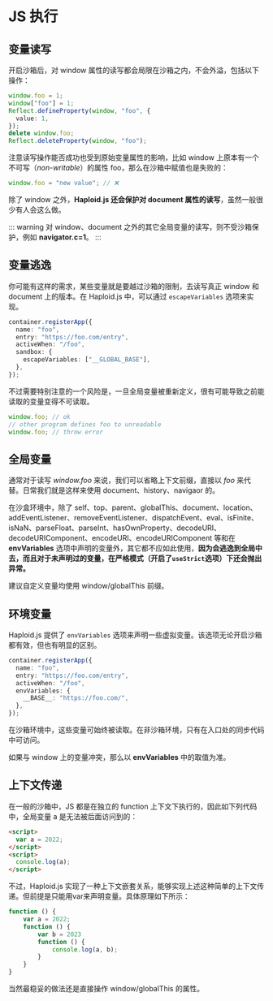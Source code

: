 # JS 执行

## 变量读写

开启沙箱后，对 window 属性的读写都会局限在沙箱之内，不会外溢，包括以下操作：

```ts
window.foo = 1;
window["foo"] = 1;
Reflect.defineProperty(window, "foo", {
  value: 1,
});
delete window.foo;
Reflect.deleteProperty(window, "foo");
```

注意读写操作能否成功也受到原始变量属性的影响，比如 window 上原本有一个不可写（_non-writable_）的属性 foo，那么在沙箱中赋值也是失败的：

```ts
window.foo = "new value"; // ❌
```

除了 window 之外，**Haploid.js 还会保护对 document 属性的读写**，虽然一般很少有人会这么做。

::: warning
对 window、document 之外的其它全局变量的读写，则不受沙箱保护，例如 **navigator.c=1**。
:::

## 变量逃逸

你可能有这样的需求，某些变量就是要越过沙箱的限制，去读写真正 window 和 document 上的版本。在 Haploid.js 中，可以通过 `escapeVariables` 选项来实现。

```ts
container.registerApp({
  name: "foo",
  entry: "https://foo.com/entry",
  activeWhen: "/foo",
  sandbox: {
    escapeVariables: ["__GLOBAL_BASE"],
  },
});
```

不过需要特别注意的一个风险是，一旦全局变量被重新定义，很有可能导致之前能读取的变量变得不可读取。

```ts
window.foo; // ok
// other program defines foo to unreadable
window.foo; // throw error
```

## 全局变量

通常对于读写 _window.foo_ 来说，我们可以省略上下文前缀，直接以 _foo_ 来代替。日常我们就是这样来使用 document、history、navigaor 的。

在沙盒环境中，除了 self、top、parent、globalThis、document、location、addEventListener、removeEventListener、dispatchEvent、eval、isFinite、isNaN、parseFloat、parseInt、hasOwnProperty、decodeURI、decodeURIComponent、encodeURI、encodeURIComponent 等和在 **envVariables** 选项中声明的变量外，其它都不应如此使用，**因为会逃逸到全局中去，而且对于未声明过的变量，在严格模式（开启了`useStrict`选项）下还会抛出异常。**

建议自定义变量均使用 window/globalThis 前缀。

## 环境变量

Haploid.js 提供了 `envVariables` 选项来声明一些虚拟变量。该选项无论开启沙箱都有效，但也有明显的区别。

```ts
container.registerApp({
  name: "foo",
  entry: "https://foo.com/entry",
  activeWhen: "/foo",
  envVariables: {
    __BASE__: "https://foo.com/",
  },
});
```

在沙箱环境中，这些变量可始终被读取。在非沙箱环境，只有在入口处的同步代码中可访问。

如果与 window 上的变量冲突，那么以 **envVariables** 中的取值为准。

## 上下文传递

在一般的沙箱中，JS 都是在独立的 function 上下文下执行的，因此如下列代码中，全局变量 a 是无法被后面访问到的：

```html
<script>
  var a = 2022;
</script>
<script>
  console.log(a);
</script>
```

不过，Haploid.js 实现了一种上下文嵌套关系，能够实现上述这种简单的上下文传递。但前提是只能用var来声明变量。具体原理如下所示：

```ts
function () {
    var a = 2022;
    function () {
        var b = 2023
        function () {
            console.log(a, b);
        }
    }
}
```

当然最稳妥的做法还是直接操作 window/globalThis 的属性。
